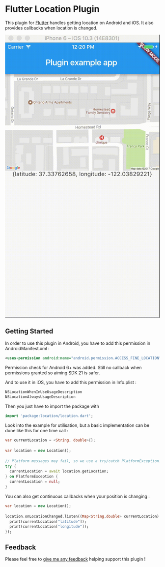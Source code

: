 # Flutter Location Plugin

This plugin for [Flutter](https://flutter.io)
handles getting location on Android and iOS. It also provides callbacks when location is changed.

![Demo App](./src/demo.gif "Demo App")


## Getting Started

In order to use this plugin in Android, you have to add this permission in AndroidManifest.xml :
```xml
<uses-permission android:name="android.permission.ACCESS_FINE_LOCATION" />
```
Permission check for Android 6+ was added. Still no callback when permissions granted
so aiming SDK 21 is safer.

And to use it in iOS, you have to add this permission in Info.plist :
```xml
NSLocationWhenInUseUsageDescription
NSLocationAlwaysUsageDescription
```

Then you just have to import the package with
```dart
import 'package:location/location.dart';
```

Look into the example for utilisation, but a basic implementation can be done like this for one time call :
```dart
var currentLocation = <String, double>{};

var location = new Location();

// Platform messages may fail, so we use a try/catch PlatformException.
try {
  currentLocation = await location.getLocation;
} on PlatformException {
  currentLocation = null;
}
```

You can also get continuous callbacks when your position is changing :
```dart
var location = new Location();

location.onLocationChanged.listen((Map<String,double> currentLocation) {
  print(currentLocation["latitude"]);
  print(currentLocation["longitude"]);
});
```

## Feedback

Please feel free to [give me any feedback](https://github.com/Lyokone/flutterlocation/issues)
helping support this plugin !
